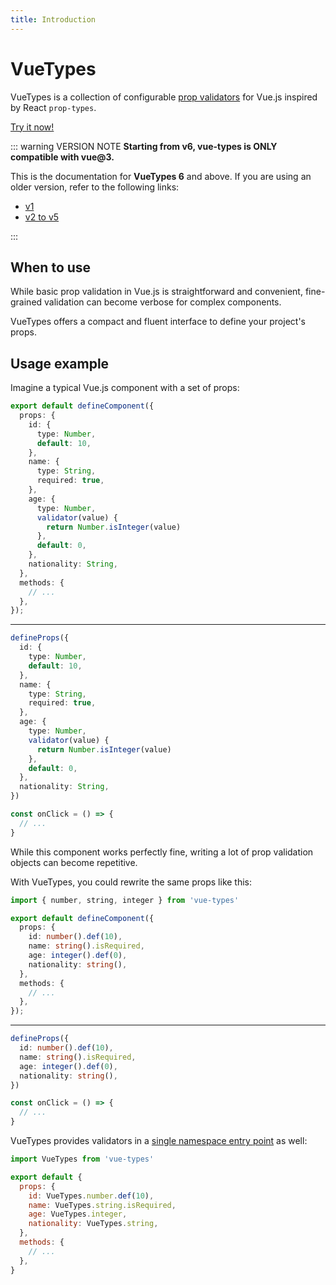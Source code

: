 ```yaml
---
title: Introduction
---
```


<script setup>
import CodeExample from './components/CodeExample.vue'
</script>

# VueTypes

VueTypes is a collection of configurable [prop validators](https://vuejs.org/guide/components/props.html#prop-validation) for Vue.js inspired by React `prop-types`.

[Try it now!](https://stackblitz.com/edit/vitejs-vite-83cnar?file=src/App.vue)

::: warning VERSION NOTE
**Starting from v6, vue-types is ONLY compatible with vue@3.**

This is the documentation for **VueTypes 6** and above. If you are using an older version, refer to the following links:
* [v1](https://github.com/dwightjack/vue-types/blob/v1/README.md)
* [v2 to v5](https://vue-types-v5.codeful.dev)

:::

## When to use

While basic prop validation in Vue.js is straightforward and convenient, fine-grained validation can become verbose for complex components.

VueTypes offers a compact and fluent interface to define your project's props.

## Usage example

Imagine a typical Vue.js component with a set of props:


<CodeExample>

```ts
export default defineComponent({
  props: {
    id: {
      type: Number,
      default: 10,
    },
    name: {
      type: String,
      required: true,
    },
    age: {
      type: Number,
      validator(value) {
        return Number.isInteger(value)
      },
      default: 0,
    },
    nationality: String,
  },
  methods: {
    // ...
  },
});
```
---
```ts
defineProps({
  id: {
    type: Number,
    default: 10,
  },
  name: {
    type: String,
    required: true,
  },
  age: {
    type: Number,
    validator(value) {
      return Number.isInteger(value)
    },
    default: 0,
  },
  nationality: String,
})

const onClick = () => {
  // ...
}
```
</CodeExample>


While this component works perfectly fine, writing a lot of prop validation objects can become repetitive.

With VueTypes, you could rewrite the same props like this:



<CodeExample>

```ts
import { number, string, integer } from 'vue-types'

export default defineComponent({
  props: {
    id: number().def(10),
    name: string().isRequired,
    age: integer().def(0),
    nationality: string(),
  },
  methods: {
    // ...
  },
});
```
---
```ts
defineProps({
  id: number().def(10),
  name: string().isRequired,
  age: integer().def(0),
  nationality: string(),
})

const onClick = () => {
  // ...
}
```
</CodeExample>

VueTypes provides validators in a [single namespace entry point](./namespaced-usage/index.md) as well:

```js
import VueTypes from 'vue-types'

export default {
  props: {
    id: VueTypes.number.def(10),
    name: VueTypes.string.isRequired,
    age: VueTypes.integer,
    nationality: VueTypes.string,
  },
  methods: {
    // ...
  },
}
```
